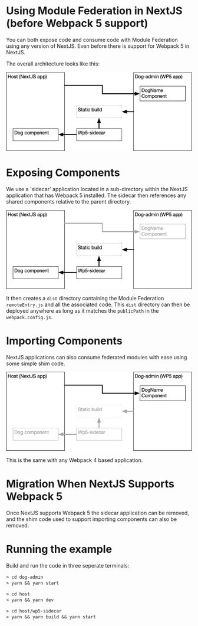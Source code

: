 # Using Module Federation in NextJS (before Webpack 5 support)

You can both expose code and consume code with Module Federation using any version of NextJS. Even before there is support for Webpack 5 in NextJS.

The overall architecture looks like this:

![Overall architecture](./diagrams/overall.png)

# Exposing Components

We use a 'sidecar' application located in a sub-directory within the NextJS application that has Webpack 5 installed. The sidecar then references any shared components relative to the parent directory.

![Overall architecture](./diagrams/exposing.png)

It then creates a `dist` directory containing the Module Federation `remoteEntry.js` and all the associated code. This `dist` directory can then be deployed anywhere as long as it matches the `publicPath` in the `webpack.config.js`.

# Importing Components

NextJS applications can also consume federated modules with ease using some simple shim code.

![Overall architecture](./diagrams/consuming.png)

This is the same with any Webpack 4 based application.

# Migration When NextJS Supports Webpack 5

Once NextJS supports Webpack 5 the sidecar application can be removed, and the shim code used to support importing components can also be removed.

# Running the example

Build and run the code in three seperate terminals:

```shell script
> cd dog-admin
> yarn && yarn start
```

```shell script
> cd host
> yarn && yarn dev
```

```shell script
> cd host/wp5-sidecar
> yarn && yarn build && yarn start
```
